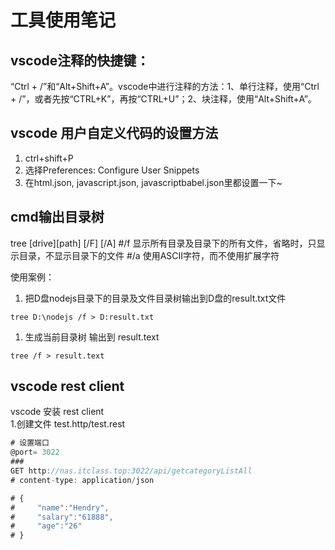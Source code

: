 # 工具使用笔记
## vscode注释的快捷键：
“Ctrl + /”和“Alt+Shift+A”。vscode中进行注释的方法：1、单行注释，使用“Ctrl + /”，或者先按“CTRL+K”，再按“CTRL+U”；2、块注释，使用“Alt+Shift+A”。

## vscode 用户自定义代码的设置方法
1. ctrl+shift+P 
2. 选择Preferences: Configure User Snippets 
3. 在html.json, javascript.json, javascriptbabel.json里都设置一下~

## cmd输出目录树 
tree [drive][path] [/F] [/A]
#/f 显示所有目录及目录下的所有文件，省略时，只显示目录，不显示目录下的文件
#/a 使用ASCII字符，而不使用扩展字符

使用案例：
1. 把D盘nodejs目录下的目录及文件目录树输出到D盘的result.txt文件
``` shell
tree D:\nodejs /f > D:result.txt
```


1. 生成当前目录树 输出到 result.text
``` shell
tree /f > result.text
```

## vscode rest client  

vscode 安装 rest client  
1.创建文件 test.http/test.rest  
```js
# 设置端口
@port= 3022
###
GET http://nas.itclass.top:3022/api/getcategoryListAll 
# content-type: application/json

# {
#     "name":"Hendry",
#     "salary":"61888",
#     "age":"26"
# }
```



